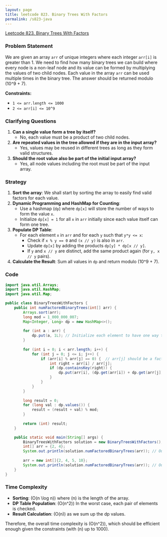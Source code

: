 ```yaml
---
layout: page
title: leetcode 823. Binary Trees With Factors
permalink: /s823-java
---
```

[Leetcode 823. Binary Trees With Factors](https://algoadvance.github.io/algoadvance/l823)
### Problem Statement
We are given an array `arr` of unique integers where each integer `arr[i]` is greater than 1. We need to find how many binary trees we can build where every node is a non-leaf node and its value can be formed by multiplying the values of two child nodes. Each value in the array `arr` can be used multiple times in the binary tree. The answer should be returned modulo \(10^9 + 7\).

**Constraints:**
- `1 <= arr.length <= 1000`
- `2 <= arr[i] <= 10^9`

### Clarifying Questions
1. **Can a single value form a tree by itself?**
   - No, each value must be a product of two child nodes.
2. **Are repeated values in the tree allowed if they are in the input array?**
   - Yes, values may be reused in different trees as long as they form valid structures.
3. **Should the root value also be part of the initial input array?**
   - Yes, all node values including the root must be part of the input array.

### Strategy
1. **Sort the array**: We shall start by sorting the array to easily find valid factors for each value.
2. **Dynamic Programming and HashMap for Counting**:
   - Use a hashmap (`dp`) where `dp[x]` will store the number of ways to form the value `x`.
   - Initialize `dp[x] = 1` for all `x` in `arr` initially since each value itself can form one tree.
3. **Populate DP Table**:
   - For each element `x` in `arr` and for each `y` such that `y*y <= x`:
     - Check if `x % y == 0` and `(x // y)` is also in `arr`.
     - Update `dp[x]` by adding the products `dp[y] * dp[x // y]`. 
     - If `y` and `x // y` are distinct, add the same product again (for `y, x // y` pairs).
4. **Calculate the Result**: Sum all values in `dp` and return modulo \(10^9 + 7\).

### Code
```java
import java.util.Arrays;
import java.util.HashMap;
import java.util.Map;

public class BinaryTreesWithFactors {
    public int numFactoredBinaryTrees(int[] arr) {
        Arrays.sort(arr);
        long mod = 1_000_000_007;
        Map<Integer, Long> dp = new HashMap<>();
        
        for (int a : arr) {
            dp.put(a, 1L); // Initialize each element to have one way to be a single node tree
        }
        
        for (int i = 0; i < arr.length; i++) {
            for (int j = 0; j <= i; j++) {
                if (arr[i] % arr[j] == 0) {  // arr[j] should be a factor of arr[i]
                    int right = arr[i] / arr[j];
                    if (dp.containsKey(right)) {
                        dp.put(arr[i], (dp.get(arr[i]) + dp.get(arr[j]) * dp.get(right)) % mod);
                    }
                }
            }
        }
        
        long result = 0;
        for (long val : dp.values()) {
            result = (result + val) % mod;
        }
        
        return (int) result;
    }

    public static void main(String[] args) {
        BinaryTreesWithFactors solution = new BinaryTreesWithFactors();
        int[] arr = {2, 4};
        System.out.println(solution.numFactoredBinaryTrees(arr)); // Output: 3
        
        arr = new int[]{2, 4, 5, 10};
        System.out.println(solution.numFactoredBinaryTrees(arr)); // Output: 7
    }
}
```

### Time Complexity
- **Sorting**: \(O(n \log n)\) where \(n\) is the length of the array.
- **DP Table Population**: \(O(n^2)\) In the worst case, each pair of elements is checked.
- **Result Calculation**: \(O(n)\) as we sum up the dp values.
  
Therefore, the overall time complexity is \(O(n^2)\), which should be efficient enough given the constraints (with \(n\) up to 1000).